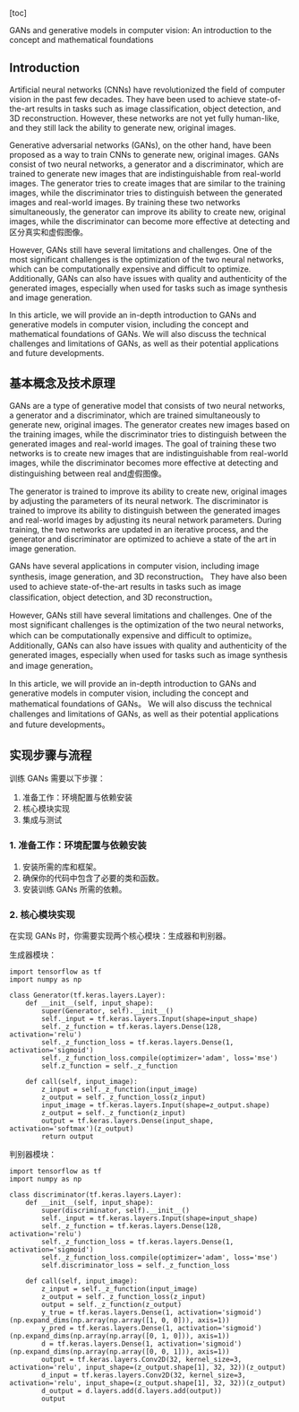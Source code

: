
[toc]                    
                
                
GANs and generative models in computer vision: An introduction to the concept and mathematical foundations

Introduction
------------

Artificial neural networks (CNNs) have revolutionized the field of computer vision in the past few decades. They have been used to achieve state-of-the-art results in tasks such as image classification, object detection, and 3D reconstruction. However, these networks are not yet fully human-like, and they still lack the ability to generate new, original images.

Generative adversarial networks (GANs), on the other hand, have been proposed as a way to train CNNs to generate new, original images. GANs consist of two neural networks, a generator and a discriminator, which are trained to generate new images that are indistinguishable from real-world images. The generator tries to create images that are similar to the training images, while the discriminator tries to distinguish between the generated images and real-world images. By training these two networks simultaneously, the generator can improve its ability to create new, original images, while the discriminator can become more effective at detecting and区分真实和虚假图像。

However, GANs still have several limitations and challenges. One of the most significant challenges is the optimization of the two neural networks, which can be computationally expensive and difficult to optimize. Additionally, GANs can also have issues with quality and authenticity of the generated images, especially when used for tasks such as image synthesis and image generation.

In this article, we will provide an in-depth introduction to GANs and generative models in computer vision, including the concept and mathematical foundations of GANs. We will also discuss the technical challenges and limitations of GANs, as well as their potential applications and future developments.

基本概念及技术原理
----------------------------

GANs are a type of generative model that consists of two neural networks, a generator and a discriminator, which are trained simultaneously to generate new, original images. The generator creates new images based on the training images, while the discriminator tries to distinguish between the generated images and real-world images. The goal of training these two networks is to create new images that are indistinguishable from real-world images, while the discriminator becomes more effective at detecting and distinguishing between real and虚假图像。

The generator is trained to improve its ability to create new, original images by adjusting the parameters of its neural network. The discriminator is trained to improve its ability to distinguish between the generated images and real-world images by adjusting its neural network parameters. During training, the two networks are updated in an iterative process, and the generator and discriminator are optimized to achieve a state of the art in image generation.

GANs have several applications in computer vision, including image synthesis, image generation, and 3D reconstruction。 They have also been used to achieve state-of-the-art results in tasks such as image classification, object detection, and 3D reconstruction。

However, GANs still have several limitations and challenges. One of the most significant challenges is the optimization of the two neural networks, which can be computationally expensive and difficult to optimize。 Additionally, GANs can also have issues with quality and authenticity of the generated images, especially when used for tasks such as image synthesis and image generation。

In this article, we will provide an in-depth introduction to GANs and generative models in computer vision, including the concept and mathematical foundations of GANs。 We will also discuss the technical challenges and limitations of GANs, as well as their potential applications and future developments。

实现步骤与流程
--------------------

训练 GANs 需要以下步骤：

1. 准备工作：环境配置与依赖安装
2. 核心模块实现
3. 集成与测试

### 1. 准备工作：环境配置与依赖安装

1. 安装所需的库和框架。
2. 确保你的代码中包含了必要的类和函数。
3. 安装训练 GANs 所需的依赖。

### 2. 核心模块实现

在实现 GANs 时，你需要实现两个核心模块：生成器和判别器。

生成器模块：

```
import tensorflow as tf
import numpy as np

class Generator(tf.keras.layers.Layer):
    def __init__(self, input_shape):
        super(Generator, self).__init__()
        self._input = tf.keras.layers.Input(shape=input_shape)
        self._z_function = tf.keras.layers.Dense(128, activation='relu')
        self._z_function_loss = tf.keras.layers.Dense(1, activation='sigmoid')
        self._z_function_loss.compile(optimizer='adam', loss='mse')
        self.z_function = self._z_function

    def call(self, input_image):
        z_input = self._z_function(input_image)
        z_output = self._z_function_loss(z_input)
        input_image = tf.keras.layers.Input(shape=z_output.shape)
        z_output = self._z_function(z_input)
        output = tf.keras.layers.Dense(input_shape, activation='softmax')(z_output)
        return output
```

判别器模块：

```
import tensorflow as tf
import numpy as np

class discriminator(tf.keras.layers.Layer):
    def __init__(self, input_shape):
        super(discriminator, self).__init__()
        self._input = tf.keras.layers.Input(shape=input_shape)
        self._z_function = tf.keras.layers.Dense(128, activation='relu')
        self._z_function_loss = tf.keras.layers.Dense(1, activation='sigmoid')
        self._z_function_loss.compile(optimizer='adam', loss='mse')
        self.discriminator_loss = self._z_function_loss

    def call(self, input_image):
        z_input = self._z_function(input_image)
        z_output = self._z_function_loss(z_input)
        output = self._z_function(z_output)
        y_true = tf.keras.layers.Dense(1, activation='sigmoid')(np.expand_dims(np.array(np.array([1, 0, 0])), axis=1))
        y_pred = tf.keras.layers.Dense(1, activation='sigmoid')(np.expand_dims(np.array(np.array([0, 1, 0])), axis=1))
        d = tf.keras.layers.Dense(1, activation='sigmoid')(np.expand_dims(np.array(np.array([0, 0, 1])), axis=1))
        output = tf.keras.layers.Conv2D(32, kernel_size=3, activation='relu', input_shape=(z_output.shape[1], 32, 32))(z_output)
        d_input = tf.keras.layers.Conv2D(32, kernel_size=3, activation='relu', input_shape=(z_output.shape[1], 32, 32))(z_output)
        d_output = d.layers.add(d.layers.add(output))
        output

